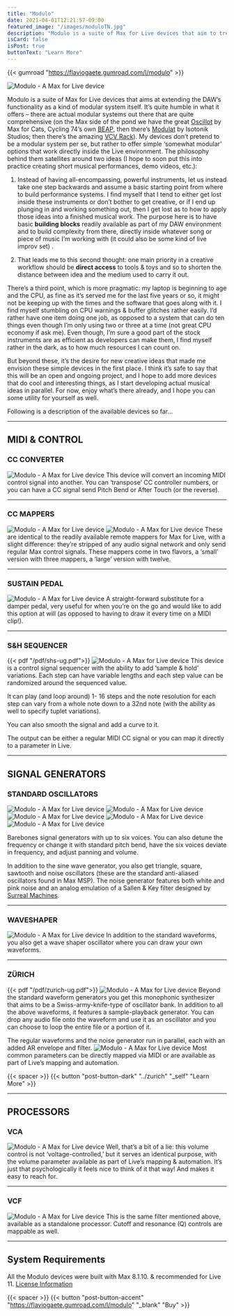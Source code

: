 ```yaml
---
title: "Modulo"
date: 2021-04-01T12:21:57-09:00
featured_image: "/images/moduloTN.jpg"
description: "Modulo is a suite of Max for Live devices that aim to treat Ableton Live itself as a kind of modular system. It doesn’t pretend to be a modular synthesizer per se but it provides a toolbox of sorts with simple devices, each with a single purpose in mind. The idea is to make it easy to get creative with sound design and performance systems directly in the DAW environment."
isCard: false
isPost: true
buttonText: "Learn More"
---
```


{{< gumroad "https://flaviogaete.gumroad.com/l/modulo" >}}

![Modulo - A Max for Live device](/images/moduloTN.jpg)

Modulo is a suite of Max for Live devices that aims at extending the DAW’s functionality as a kind of modular system itself. It’s quite humble in what it offers – there are actual modular systems out there that are quite comprehensive (on the Max side of the pond we have the great [Oscillot](https://www.ableton.com/en/packs/oscillot/) by Max for Cats, Cycling 74’s own [BEAP,](https://www.ableton.com/en/blog/beap-powerful-modules-max-live/) then there’s [Modulat](http://maxforlive.com/library/device/5401/modulat-by-chaos-culture) by  Isotonik Studios; then there’s the amazing [VCV Rack](https://vcvrack.com/)). My devices don’t pretend to be a modular system per se, but rather to offer simple ‘somewhat modular’ options that work directly inside the Live environment. The philosophy behind them satellites around two ideas (I hope to soon put this into practice creating short musical performances, demo videos, etc.):

1. Instead of having all-encompassing, powerful instruments, let us instead take one step backwards and assume a basic starting point from where to build performance systems. I find myself that I tend to either get lost inside these instruments or don’t bother to get creative, or if I end up plunging in and working something out, then I get lost as to how to apply those ideas into a finished musical work. The purpose here is to have basic **building blocks** readily available as part of my DAW environment and to build complexity from there, directly inside whatever song or piece of music I’m working with (it could also be some kind of live improv set) .

2. That leads me to this second thought: one main priority in a creative workflow should be **direct access** to tools & toys and so to shorten the distance between idea and the medium used to carry it out.

There’s a third point, which is more pragmatic: my laptop is beginning to age and the CPU, as fine as it’s served me for the last five years or so, it might not be keeping up with the times and the software that goes along with it. I find myself stumbling on CPU warnings & buffer glitches rather easily. I’d rather have one item doing one job, as opposed to a system that can do ten things even though I’m only using two or three at a time (not great CPU economy if ask me). Even though, I’m sure a good part of the stock instruments are as efficient as developers can make them, I find myself rather in the dark, as to how much resources I can count on.

But beyond these, it’s the desire for new creative ideas that made me envision these simple devices in the first place. I think it’s safe to say that this will be an open and ongoing project, and I hope to add more devices that do cool and interesting things, as I start developing actual musical ideas in parallel. For now, enjoy what’s there already, and I hope you can some utility for yourself as well.

Following is a description of the available devices so far…

---

## MIDI & CONTROL

### CC CONVERTER
![Modulo - A Max for Live device](moduloP01.png)
This device will convert an incoming MIDI control signal into another. You can ‘transpose’ CC controller numbers, or you can have a CC signal send Pitch Bend or After Touch (or the reverse).

---

### CC MAPPERS
![Modulo - A Max for Live device](moduloP02.png)
![Modulo - A Max for Live device](moduloP03.png)
These are identical to the readily available remote mappers for Max for Live, with a slight difference: they’re stripped of any audio signal network and only send regular Max control signals. These mappers come in two flavors, a ‘small’ version with three mappers, a ‘large’ version with twelve.

---

### SUSTAIN PEDAL
![Modulo - A Max for Live device](moduloP04.png)
A straight-forward substitute for a damper pedal, very useful for when you’re on the go and would like to add this option at will (as opposed to having to draw it every time on a MIDI clip!).

---

### S&H SEQUENCER
{{< pdf "/pdf/shs-ug.pdf">}}
![Modulo - A Max for Live device](moduloP05.png)
This device is a control signal sequencer with the ability to add ‘sample & hold’ variations. Each step can have variable lengths and each step value can be randomized around the sequenced value.

It can play (and loop around) 1- 16 steps and the note resolution for each step can vary from a whole note down to a 32nd note (with the ability as well to specify tuplet variations).

You can also smooth the signal and add a curve to it.

The output can be either a regular MIDI CC signal or you can map it directly to a parameter in Live.

---

## SIGNAL GENERATORS

### STANDARD OSCILLATORS
![Modulo - A Max for Live device](moduloP06.png)
![Modulo - A Max for Live device](moduloP07.png)
![Modulo - A Max for Live device](moduloP08.png)
![Modulo - A Max for Live device](moduloP09.png)
![Modulo - A Max for Live device](moduloP10.png)

Barebones  signal generators with up to six voices. You can also detune the frequency or change it with standard pitch bend, have the six voices deviate in frequency, and adjust panning and volume.

In addition to the sine wave generator, you also get triangle, square, sawtooth and noise oscillators (these are the standard anti-aliased oscillators found in Max MSP). The noise generator features both white and pink noise and an analog emulation of a Sallen & Key filter designed by [Surreal Machines](https://www.surrealmachines.com/).

---

### WAVESHAPER
![Modulo - A Max for Live device](moduloP11.png)
In addition to the standard waveforms, you also get a wave shaper oscillator where you can draw your own waveforms.

---

### ZÜRICH
{{< pdf "/pdf/zurich-ug.pdf">}}
![Modulo - A Max for Live device](moduloP12.png)
Beyond the standard waveform generators you get this monophonic synthesizer that aims to be a Swiss-army-knife-type of oscillator bank. In addition to all the above waveforms, it features a sample-playback generator. You can drop any audio file onto the waveform and use it as an oscillator and you can choose to loop the entire file or a portion of it. 

The regular waveforms and the noise generator run in parallel, each with an added AR envelope and filter.
![Modulo - A Max for Live device](moduloP13.png)
Most common parameters can be directly mapped via MIDI or are available as part of Live’s mapping and automation.

{{< spacer >}}
{{< button "post-button-dark" "../zurich" "_self" "Learn More" >}}

---

## PROCESSORS

### VCA
![Modulo - A Max for Live device](moduloP14.png)
Well, that’s a bit of a lie: this volume control is not ‘voltage-controlled,’ but it serves an identical purpose, with the volume parameter available as part of Live’s mapping & automation. It’s just that psychologically it feels nice to think of it that way! And makes it easy to reach for.

---

### VCF
![Modulo - A Max for Live device](moduloP15.png)
This is the same filter mentioned above, available as a standalone processor. Cutoff and resonance (Q) controls are mappable as well.

---

## System Requirements

All the Modulo devices were built with Max 8.1.10. & recommended for Live 11.
[License Information](/license)

{{< spacer >}}
{{< button "post-button-accent" "https://flaviogaete.gumroad.com/l/modulo" "_blank" "Buy" >}}